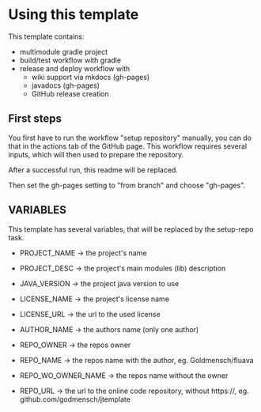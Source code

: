 # Using this template

This template contains:
- multimodule gradle project
- build/test workflow with gradle
- release and deploy workflow with
  - wiki support via mkdocs (gh-pages)
  - javadocs (gh-pages)
  - GitHub release creation

## First steps
You first have to run the workflow "setup repository" manually, you can do that in the
actions tab of the GitHub page. This workflow requires several inputs, which will then used
to prepare the repository.

After a successful run, this readme will be replaced.

Then set the gh-pages setting to "from branch" and choose "gh-pages".


## VARIABLES
This template has several variables, that will be replaced by the setup-repo task.

- PROJECT_NAME -> the project's name
- PROJECT_DESC -> the project's main modules (lib) description


- JAVA_VERSION -> the project java version to use


- LICENSE_NAME -> the project's license name
- LICENSE_URL -> the url to the used license


- AUTHOR_NAME -> the authors name (only one author)

- REPO_OWNER -> the repos owner
- REPO_NAME -> the repos name with the author, eg. Goldmensch/fluava
- REPO_WO_OWNER_NAME -> the repos name without the owner
- REPO_URL -> the url to the online code repository, without https://, eg. github.com/godmensch/jtemplate